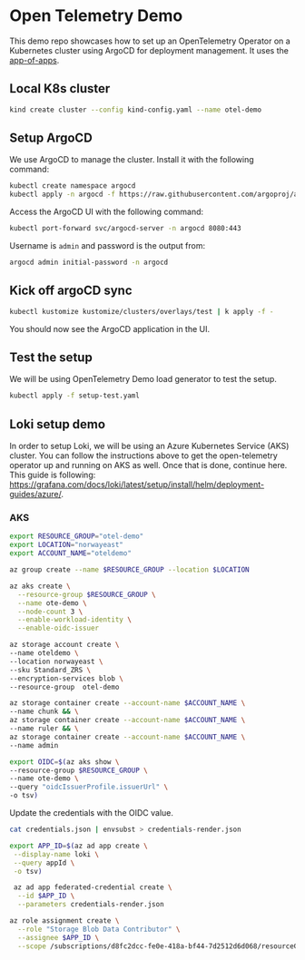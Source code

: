 # Open Telemetry Demo

This demo repo showcases how to set up an OpenTelemetry Operator on a
Kubernetes cluster using ArgoCD for deployment management. It uses the
[app-of-apps](https://argo-cd.readthedocs.io/en/stable/operator-manual/cluster-bootstrapping/#app-of-apps-pattern).

## Local K8s cluster

```bash
kind create cluster --config kind-config.yaml --name otel-demo
```

## Setup ArgoCD

We use ArgoCD to manage the cluster. Install it with the following command:

```bash
kubectl create namespace argocd
kubectl apply -n argocd -f https://raw.githubusercontent.com/argoproj/argo-cd/stable/manifests/install.yaml
```

Access the ArgoCD UI with the following command:

```bash
kubectl port-forward svc/argocd-server -n argocd 8080:443
```

Username is `admin` and password is the output from:

```bash
argocd admin initial-password -n argocd
```

## Kick off argoCD sync

```bash
kubectl kustomize kustomize/clusters/overlays/test | k apply -f -
```

You should now see the ArgoCD application in the UI.

## Test the setup

We will be using OpenTelemetry Demo load generator to test the setup.

```bash
kubectl apply -f setup-test.yaml
```

## Loki setup demo

In order to setup Loki, we will be using an Azure Kubernetes Service (AKS)
cluster. You can follow the instructions above to get the open-telemetry
operator up and running on AKS as well. Once that is done, continue here. This
guide is following:
<https://grafana.com/docs/loki/latest/setup/install/helm/deployment-guides/azure/>.

### AKS

```bash
export RESOURCE_GROUP="otel-demo"
export LOCATION="norwayeast"
export ACCOUNT_NAME="oteldemo"
```

```bash
az group create --name $RESOURCE_GROUP --location $LOCATION
```

```bash
az aks create \
  --resource-group $RESOURCE_GROUP \
  --name ote-demo \
  --node-count 3 \
  --enable-workload-identity \
  --enable-oidc-issuer
```

```bash
az storage account create \
--name oteldemo \
--location norwayeast \
--sku Standard_ZRS \
--encryption-services blob \
--resource-group  otel-demo
```

```bash
az storage container create --account-name $ACCOUNT_NAME \
--name chunk && \
az storage container create --account-name $ACCOUNT_NAME \
--name ruler && \
az storage container create --account-name $ACCOUNT_NAME \
--name admin
```

```bash
export OIDC=$(az aks show \
--resource-group $RESOURCE_GROUP \
--name ote-demo \
--query "oidcIssuerProfile.issuerUrl" \
-o tsv)
```

Update the credentials with the OIDC value.

```bash
cat credentials.json | envsubst > credentials-render.json
```

```bash
export APP_ID=$(az ad app create \
 --display-name loki \
 --query appId \
 -o tsv)
 ```

```bash
 az ad app federated-credential create \
  --id $APP_ID \
  --parameters credentials-render.json
```

```bash
az role assignment create \
  --role "Storage Blob Data Contributor" \
  --assignee $APP_ID \
  --scope /subscriptions/d8fc2dcc-fe0e-418a-bf44-7d2512d6d068/resourceGroups/$RESOURCE_GROUP/providers/Microsoft.Storage/storageAccounts/$ACCOUNT_NAME
```

